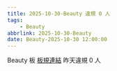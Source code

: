 ```yaml
---
title: 2025-10-30-Beauty 違規 0 人
tags:
    - Beauty
abbrlink: 2025-10-30-Beauty
date: Beauty-2025-10-30 12:00:00
---
```

Beauty 板 [板規連結](https://www.ptt.cc/bbs/Beauty/M.1630069980.A.84B.html)
昨天違規 0 人
